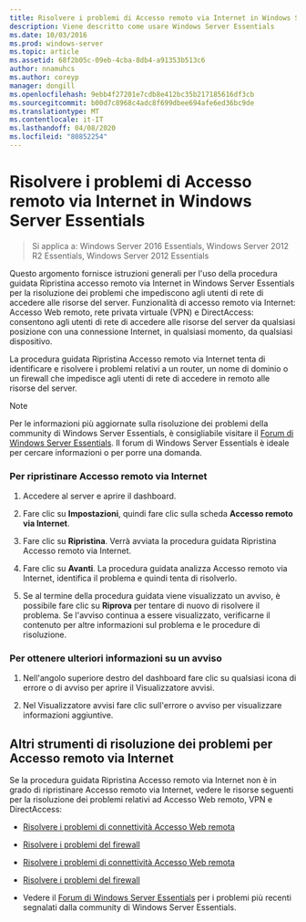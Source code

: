 ```yaml
---
title: Risolvere i problemi di Accesso remoto via Internet in Windows Server Essentials
description: Viene descritto come usare Windows Server Essentials
ms.date: 10/03/2016
ms.prod: windows-server
ms.topic: article
ms.assetid: 68f2b05c-09eb-4cba-8db4-a91353b513c6
author: nnamuhcs
ms.author: coreyp
manager: dongill
ms.openlocfilehash: 9ebb4f27201e7cdb8e412bc35b217185616df3cb
ms.sourcegitcommit: b00d7c8968c4adc8f699dbee694afe6ed36bc9de
ms.translationtype: MT
ms.contentlocale: it-IT
ms.lasthandoff: 04/08/2020
ms.locfileid: "80852254"
---
```

# <a name="troubleshoot-anywhere-access-in-windows-server-essentials"></a>Risolvere i problemi di Accesso remoto via Internet in Windows Server Essentials

>Si applica a: Windows Server 2016 Essentials, Windows Server 2012 R2 Essentials, Windows Server 2012 Essentials

Questo argomento fornisce istruzioni generali per l'uso della procedura guidata Ripristina accesso remoto via Internet in Windows Server Essentials per la risoluzione dei problemi che impediscono agli utenti di rete di accedere alle risorse del server. Funzionalità di accesso remoto via Internet: Accesso Web remoto, rete privata virtuale (VPN) e DirectAccess: consentono agli utenti di rete di accedere alle risorse del server da qualsiasi posizione con una connessione Internet, in qualsiasi momento, da qualsiasi dispositivo.  
  
 La procedura guidata Ripristina Accesso remoto via Internet tenta di identificare e risolvere i problemi relativi a un router, un nome di dominio o un firewall che impedisce agli utenti di rete di accedere in remoto alle risorse del server.  
  
> [!NOTE]
>  Per le informazioni più aggiornate sulla risoluzione dei problemi della community di Windows Server Essentials, è consigliabile visitare il [Forum di Windows Server Essentials](https://social.technet.microsoft.com/Forums/winserveressentials/threads). Il forum di Windows Server Essentials è ideale per cercare informazioni o per porre una domanda.  
  
### <a name="to-repair-anywhere-access"></a>Per ripristinare Accesso remoto via Internet  
  
1.  Accedere al server e aprire il dashboard.  
  
2.  Fare clic su **Impostazioni**, quindi fare clic sulla scheda **Accesso remoto via Internet**.  
  
3.  Fare clic su **Ripristina**. Verrà avviata la procedura guidata Ripristina Accesso remoto via Internet.  
  
4.  Fare clic su **Avanti**. La procedura guidata analizza Accesso remoto via Internet, identifica il problema e quindi tenta di risolverlo.  
  
5.  Se al termine della procedura guidata viene visualizzato un avviso, è possibile fare clic su **Riprova** per tentare di nuovo di risolvere il problema. Se l'avviso continua a essere visualizzato, verificarne il contenuto per altre informazioni sul problema e le procedure di risoluzione.  
  
### <a name="to-get-more-information-about-an-alert"></a>Per ottenere ulteriori informazioni su un avviso  
  
1.  Nell'angolo superiore destro del dashboard fare clic su qualsiasi icona di errore o di avviso per aprire il Visualizzatore avvisi.  
  
2.  Nel Visualizzatore avvisi fare clic sull'errore o avviso per visualizzare informazioni aggiuntive.  
  
## <a name="additional-troubleshooting-for-anywhere-access"></a>Altri strumenti di risoluzione dei problemi per Accesso remoto via Internet  
 Se la procedura guidata Ripristina Accesso remoto via Internet non è in grado di ripristinare Accesso remoto via Internet, vedere le risorse seguenti per la risoluzione dei problemi relativi ad Accesso Web remoto, VPN e DirectAccess:  
  

-   [Risolvere i problemi di connettività Accesso Web remota](Troubleshoot-Remote-Web-Access-connectivity-in-Windows-Server-Essentials.md)  
  
-   [Risolvere i problemi del firewall](Troubleshoot-your-firewall-in-Windows-Server-Essentials.md)  

-   [Risolvere i problemi di connettività Accesso Web remota](../support/Troubleshoot-Remote-Web-Access-connectivity-in-Windows-Server-Essentials.md)  
  
-   [Risolvere i problemi del firewall](../support/Troubleshoot-your-firewall-in-Windows-Server-Essentials.md)  

  
-   Vedere il [Forum di Windows Server Essentials](https://social.technet.microsoft.com/Forums/winserveressentials/threads) per i problemi più recenti segnalati dalla community di Windows Server Essentials.

